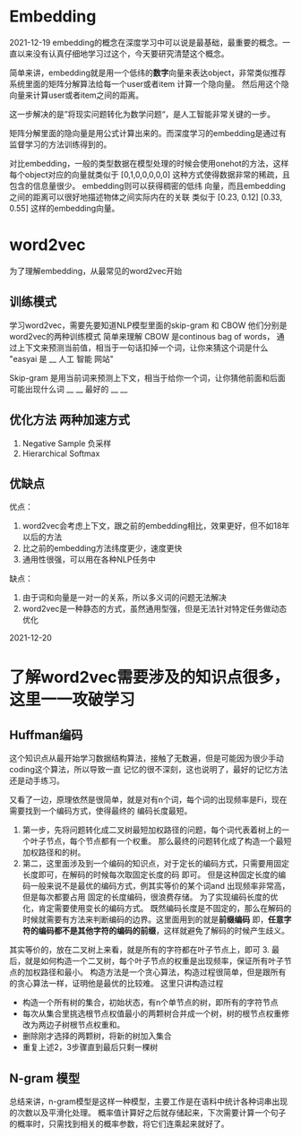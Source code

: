 # Embedding


2021-12-19
embedding的概念在深度学习中可以说是最基础，最重要的概念。一直以来没有认真仔细地学习过这个，今天要研究清楚这个概念。


简单来讲，embedding就是用一个低纬的**数字**向量来表达object，非常类似推荐系统里面的矩阵分解算法给每一个user或者item
计算一个隐向量。 然后用这个隐向量来计算user或者item之间的距离。

这一步解决的是”将现实问题转化为数学问题“，是人工智能非常关键的一步。


矩阵分解里面的隐向量是用公式计算出来的。而深度学习的embedding是通过有监督学习的方法训练得到的。

对比embedding，一般的类型数据在模型处理的时候会使用onehot的方法，这样每个object对应的向量就类似于
[0,1,0,0,0,0,0] 这种方式使得数据非常的稀疏，且包含的信息量很少。 embedding则可以获得稠密的低纬
向量，而且embedding之间的距离可以很好地描述物体之间实际内在的关联
类似于 [0.23, 0.12] [0.33, 0.55] 这样的embedding向量。


# word2vec
为了理解embedding，从最常见的word2vec开始

## 训练模式
学习word2vec，需要先要知道NLP模型里面的skip-gram 和 CBOW 他们分别是word2vec的两种训练模式
简单来理解
CBOW 是continous bag of words， 通过上下文来预测当前值，相当于一句话扣掉一个词，让你来猜这个词是什么
"easyai 是 __ 人工 智能 网站"

Skip-gram 是用当前词来预测上下文，相当于给你一个词，让你猜他前面和后面可能出现什么词
__ __ 最好的 __ __

## 优化方法 两种加速方式
1. Negative Sample 负采样
2. Hierarchical Softmax

## 优缺点
优点： 
1. word2vec会考虑上下文，跟之前的embedding相比，效果更好，但不如18年以后的方法
2. 比之前的embedding方法纬度更少，速度更快
3. 通用性很强，可以用在各种NLP任务中

缺点：
1. 由于词和向量是一对一的关系，所以多义词的问题无法解决
2. word2vec是一种静态的方式，虽然通用型强，但是无法针对特定任务做动态优化


2021-12-20
# 了解word2vec需要涉及的知识点很多，这里一一攻破学习

## Huffman编码
这个知识点从最开始学习数据结构算法，接触了无数遍，但是可能因为很少手动coding这个算法，所以导致一直
记忆的很不深刻，这也说明了，最好的记忆方法还是动手练习。

又看了一边，原理依然是很简单，就是对有n个词，每个词的出现频率是Fi，现在需要找到一个编码方式，使得最终的
编码长度最短。
1. 第一步，先将问题转化成二叉树最短加权路径的问题，每个词代表着树上的一个叶子节点，每个节点都有一个权重。
那么最终的问题转化成了构造一个最短加权路径和的树。
2. 第二，这里面涉及到一个编码的知识点，对于定长的编码方式，只需要用固定长度即可，在解码的时候每次取固定长度的码
即可。 但是这种固定长度的编码一般来说不是最优的编码方式，例其实等价的某个词and 出现频率非常高，但是每次都要占用
固定的长度编码，很浪费存储。 为了实现编码长度的优化，肯定需要使用变长的编码方式。
既然编码长度是不固定的，那么在解码的时候就需要有方法来判断编码的边界。这里面用到的就是**前缀编码**
即，**任意字符的编码都不是其他字符的编码的前缀**，这样就避免了解码的时候产生歧义。

其实等价的，放在二叉树上来看，就是所有的字符都在叶子节点上，即可
3. 最后，就是如何构造一个二叉树，每个叶子节点的权重是出现频率，保证所有叶子节点的加权路径和最小。
构造方法是一个贪心算法，构造过程很简单，但是跟所有的贪心算法一样，证明他是最优的比较难。
这里只讲构造过程
- 构造一个所有树的集合，初始状态，有n个单节点的树，即所有的字符节点
- 每次从集合里挑选根节点权值最小的两颗树合并成一个树，树的根节点权重修改为两边子树根节点权重和。
- 删除刚才选择的两颗树，将新的树加入集合
- 重复上述2，3步骤直到最后只剩一棵树


## N-gram 模型
总结来讲，n-gram模型是这样一种模型，主要工作是在语料中统计各种词串出现的次数以及平滑化处理。
概率值计算好之后就存储起来，下次需要计算一个句子的概率时，只需找到相关的概率参数，将它们连乘起来就好了。




